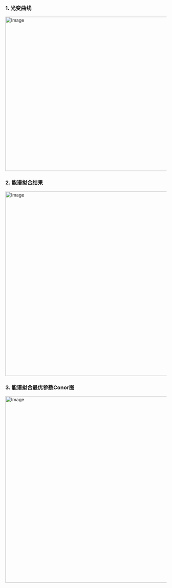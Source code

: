 ### 1. 光变曲线

<img width="600" height="481" alt="Image" src="https://github.com/user-attachments/assets/d4f0c533-ab36-427f-8a94-f4e8829ccfd1" />

### 2. 能谱拟合结果

<img width="600" height="575" alt="Image" src="https://github.com/user-attachments/assets/e74eb5b1-4466-4565-9de5-22461c07875b" />

### 3. 能谱拟合最优参数Conor图

<img width="600" height="582" alt="Image" src="https://github.com/user-attachments/assets/9c80f3e4-bac2-45ea-8894-74b2368a07eb" />